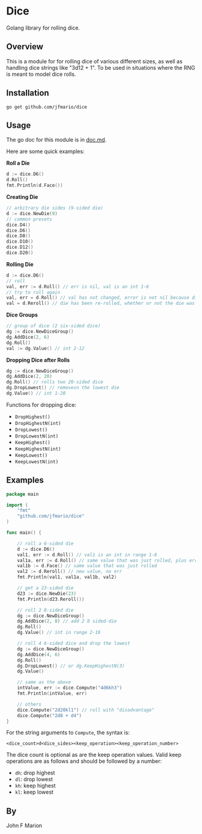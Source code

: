 
# Dice

Golang library for rolling dice.

## Overview

This is a module for for rolling dice of various different sizes, as well as
handling dice strings like "3d12 + 1". To be used in situations where the RNG 
is meant to model dice rolls.

## Installation

```
go get github.com/jfmario/dice
```

## Usage

The go doc for this module is in [doc.md](./doc.md).

Here are some quick examples:

**Roll a Die**

```go
d := dice.D6()
d.Roll()
fmt.Println(d.Face())
```

**Creating Die**

```go
// arbitrary die sides (9-sided die)
d := dice.NewDie(9)
// common presets
dice.D4()
dice.D6()
dice.D8()
dice.D10()
dice.D12()
dice.D20()
```

**Rolling Die**

```go
d := dice.D6()
// roll
val, err := d.Roll() // err is nil, val is an int 1-6
// try to roll again
val, err = d.Roll() // val has not changed, error is not nil because die was already in a rolled state
val = d.Reroll() // die has been re-rolled, whether or not the die was in a rolled state before or not
```

**Dice Groups**

```go
// group of dice (2 six-sided dice)
dg := dice.NewDiceGroup()
dg.AddDice(2, 6)
dg.Roll()
val := dg.Value() // int 2-12
```

**Dropping Dice after Rolls**

```go
dg := dice.NewDiceGroup()
dg.AddDice(2, 20)
dg.Roll() // rolls two 20-sided dice
dg.DropLowest() // removesn the lowest die
dg.Value() // int 1-20
```

Functions for dropping dice:

* `DropHighest()`
* `DropHighestN(int)`
* `DropLowest()`
* `DropLowestN(int)`
* `KeepHighest()`
* `KeepHighestN(int)`
* `KeepLowest()`
* `KeepLowestN(int)`

## Examples

```go
package main

import (
    "fmt"
    "github.com/jfmario/dice"
)

func main() {

    // roll a 6-sided die
    d := dice.D6()
    val1, err := d.Roll() // val1 is an int in range 1-6
    val1a, err := d.Roll() // same value that was just rolled, plus err because it has already been rolled
    val1b := d.Face() // same value that was just rolled
    val2 := d.Reroll() // new value, no err
    fmt.Println(val1, val1a, val1b, val2)

    // get a 23-sided die
    d23 := dice.NewDie(23)
    fmt.Println(d23.Reroll())

    // roll 2 8-sided die
    dg := dice.NewDiceGroup()
    dg.AddDice(2, 8) // add 2 8 sided-die
    dg.Roll()
    dg.Value() // int in range 2-16

    // roll 4 6-sided dice and drop the lowest
    dg := dice.NewDiceGroup()
    dg.AddDice(4, 6)
    dg.Roll()
    dg.DropLowest() // or dg.KeepHighestN(3)
    dg.Value()

    // same as the above
    intValue, err := dice.Compute("4d6kh3")
    fmt.Println(intValue, err)

    // others
    dice.Compute("2d20kl1") // roll with "disadvantage"
    dice.Compute("2d8 + d4")
}
```

For the string arguments to `Compute`, the syntax is:

`<dice_count>d<dice_sides><keep_operation><keep_operation_number>`

The dice count is optional as are the keep operation values. Valid keep operations
are as follows and should be followed by a number:

* `dh`: drop highest
* `dl`: drop lowest
* `kh`: keep highest
* `kl`: keep lowest

## By

John F Marion